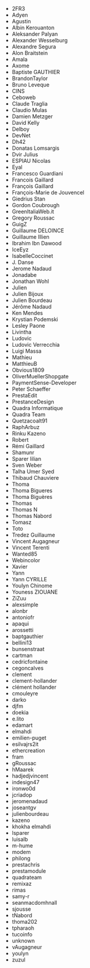 - 2FR3 
- Adyen 
- Agustin 
- Albin Kerouanton 
- Aleksander Palyan 
- Alexander Wesselburg 
- Alexandre Segura 
- Alon Braitstein 
- Amala 
- Axome 
- Baptiste GAUTHIER 
- BrandonTaylor 
- Bruno Leveque 
- CINS 
- Ceboweb 
- Claude Traglia 
- Claudio Mulas 
- Damien Metzger 
- David Kelly 
- Delboy 
- DevNet 
- Dh42 
- Donatas Lomsargis 
- Dvir Julius 
- ESPIAU Nicolas 
- Eyal 
- Francesco Guardiani 
- Francois Gaillard 
- François Gaillard 
- François-Marie de Jouvencel 
- Giedrius Stan 
- Gordon Coubrough 
- GreenItaliaWeb.it 
- Gregory Roussac 
- GuigZ 
- Guillaume DELOINCE 
- Guillaume Illien 
- Ibrahim Ibn Dawood 
- IceEyz 
- IsabelleCoccinet 
- J. Danse 
- Jerome Nadaud 
- Jonadabe 
- Jonathan Wohl 
- Julien 
- Julien Bijoux 
- Julien Bourdeau 
- Jérôme Nadaud 
- Ken Mendes 
- Krystian Podemski 
- Lesley Paone 
- Livintha 
- Ludovic 
- Ludovic Verrecchia 
- Luigi Massa 
- Mathieu 
- MatthieuB 
- Obvious1809 
- OliverMuellerShopgate 
- PaymentSense-Developer 
- Peter Schaeffer 
- PrestaEdit 
- PrestanceDesign 
- Quadra Informatique 
- Quadra Team 
- Quetzacoalt91 
- RaphArbuz 
- Rinku Kazeno 
- Robert 
- Rémi Gaillard 
- Shamunr 
- Sparer lilian 
- Sven Weber 
- Talha Umer Syed 
- Thibaud Chauviere 
- Thoma 
- Thoma Bigueres 
- Thoma Biguères 
- Thomas 
- Thomas N 
- Thomas Nabord 
- Tomasz 
- Toto 
- Tredez Guillaume 
- Vincent Augagneur 
- Vincent Terenti 
- Wanted85 
- Webincolor 
- Xavier 
- Yann 
- Yann CYRILLE 
- Youlyn Chinome 
- Youness ZIOUANE 
- ZiZuu 
- alexsimple 
- alonbr 
- antoniofr 
- apaqui 
- arossetti 
- baptgauthier 
- bellini13 
- bunsenstraat 
- cartman 
- cedricfontaine 
- cegoncalves 
- clement 
- clement-hollander 
- clément hollander 
- cmouleyre 
- darko 
- djfm 
- doekia 
- e.lito 
- edamart 
- elmahdi 
- emilien-puget 
- esilvajrs2it 
- ethercreation 
- fram 
- gRoussac 
- hMaarek 
- hadjedjvincent 
- indesign47 
- ironwo0d 
- jcriadop 
- jeromenadaud 
- joseantgv 
- julienbourdeau 
- kazeno 
- khokha elmahdi 
- lsparer 
- luisalb 
- m-hume 
- modem 
- philong 
- prestachris 
- prestamodule 
- quadrateam 
- remixaz 
- rimas 
- samy-r 
- seanmacdomhnall 
- sjousse 
- tNabord 
- thoma202 
- tpharaoh 
- tucoinfo 
- unknown 
- vAugagneur 
- youlyn 
- zuzul 
